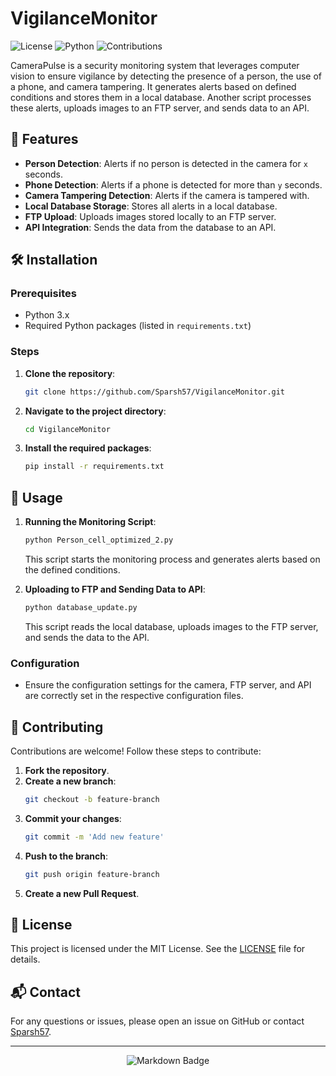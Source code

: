 # VigilanceMonitor

![License](https://img.shields.io/badge/License-MIT-blue.svg)
![Python](https://img.shields.io/badge/Python-3.x-blue.svg)
![Contributions](https://img.shields.io/badge/Contributions-Welcome-brightgreen.svg)

CameraPulse is a security monitoring system that leverages computer vision to ensure vigilance by detecting the presence of a person, the use of a phone, and camera tampering. It generates alerts based on defined conditions and stores them in a local database. Another script processes these alerts, uploads images to an FTP server, and sends data to an API.

## 📜 Features

- **Person Detection**: Alerts if no person is detected in the camera for `x` seconds.
- **Phone Detection**: Alerts if a phone is detected for more than `y` seconds.
- **Camera Tampering Detection**: Alerts if the camera is tampered with.
- **Local Database Storage**: Stores all alerts in a local database.
- **FTP Upload**: Uploads images stored locally to an FTP server.
- **API Integration**: Sends the data from the database to an API.

## 🛠️ Installation

### Prerequisites

- Python 3.x
- Required Python packages (listed in `requirements.txt`)

### Steps

1. **Clone the repository**:
    ```bash
    git clone https://github.com/Sparsh57/VigilanceMonitor.git
    ```
2. **Navigate to the project directory**:
    ```bash
    cd VigilanceMonitor
    ```
3. **Install the required packages**:
    ```bash
    pip install -r requirements.txt
    ```

## 🚀 Usage

1. **Running the Monitoring Script**:
    ```bash
    python Person_cell_optimized_2.py
    ```
    This script starts the monitoring process and generates alerts based on the defined conditions.

2. **Uploading to FTP and Sending Data to API**:
    ```bash
    python database_update.py
    ```
    This script reads the local database, uploads images to the FTP server, and sends the data to the API.

### Configuration

- Ensure the configuration settings for the camera, FTP server, and API are correctly set in the respective configuration files.

## 🤝 Contributing

Contributions are welcome! Follow these steps to contribute:

1. **Fork the repository**.
2. **Create a new branch**:
    ```bash
    git checkout -b feature-branch
    ```
3. **Commit your changes**:
    ```bash
    git commit -m 'Add new feature'
    ```
4. **Push to the branch**:
    ```bash
    git push origin feature-branch
    ```
5. **Create a new Pull Request**.

## 📄 License

This project is licensed under the MIT License. See the [LICENSE](LICENSE) file for details.

## 📬 Contact

For any questions or issues, please open an issue on GitHub or contact [Sparsh57](https://github.com/Sparsh57).

---

<p align="center">
    <img src="https://img.shields.io/badge/Made%20with-Markdown-1f425f.svg" alt="Markdown Badge">
</p>
